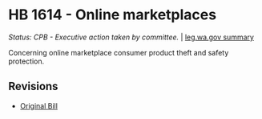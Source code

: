 # HB 1614 - Online marketplaces
*Status: CPB - Executive action taken by committee.* | [leg.wa.gov summary](https://app.leg.wa.gov/billsummary?BillNumber=1614&Year=2021)

Concerning online marketplace consumer product theft and safety protection.

## Revisions
* [Original Bill](1/)